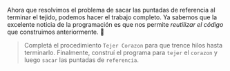 Ahora que resolvimos el problema de sacar las puntadas de referencia al terminar el tejido, podemos hacer el trabajo completo. Ya sabemos que la excelente noticia de la programación es que nos permite _reutilizar el código_ que construimos anteriormente. :muscle:

> Completá el procedimiento `Tejer Corazon` para que trence hilos hasta terminarlo. Finalmente, construí el programa para `tejer` el `corazon` y luego `sacar` las puntadas de `referencia`. 